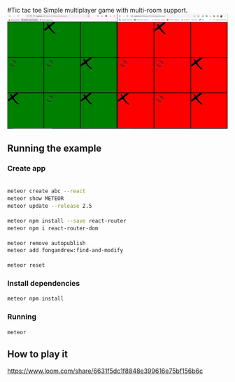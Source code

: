 #Tic tac toe
Simple multiplayer game with multi-room support.
![Alt text](play.PNG?raw=true "Title")

## Running the example
### Create app
```bash 

meteor create abc --react
meteor show METEOR
meteor update --release 2.5

meteor npm install --save react-router
meteor npm i react-router-dom

meteor remove autopublish
meteor add fongandrew:find-and-modify

meteor reset
```

### Install dependencies

```bash
meteor npm install
```

### Running

```bash
meteor
```

## How to play it

https://www.loom.com/share/6631f5dc1f8848e399616e75bf156b6c
